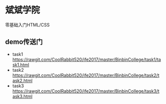 # 斌斌学院
零基础入门HTML/CSS
## demo传送门
- task1
https://rawgit.com/CoolRabbit520/ife2017/master/BinbinCollege/task1/task1.html
- task2
https://rawgit.com/CoolRabbit520/ife2017/master/BinbinCollege/task2/task2.html
- task3
https://rawgit.com/CoolRabbit520/ife2017/master/BinbinCollege/task3/task3.html
